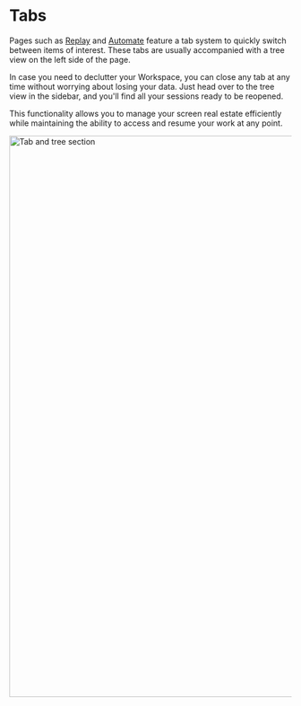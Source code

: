 # Tabs

Pages such as [Replay](/reference/features/testing/replay.md) and [Automate](/reference/features/testing/automate.md) feature a tab system to quickly switch between items of interest. These tabs are usually accompanied with a tree view on the left side of the page.

In case you need to declutter your Workspace, you can close any tab at any time without worrying about losing your data.
Just head over to the tree view in the sidebar, and you'll find all your sessions ready to be reopened.

This functionality allows you to manage your screen real estate efficiently while maintaining the ability to access and resume your work at any point.

<img width="1000" alt="Tab and tree section" src="/_images/tabs.png" no-shadow center/>
